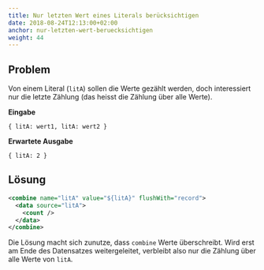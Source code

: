 ```yaml
---
title: Nur letzten Wert eines Literals berücksichtigen
date: 2018-08-24T12:13:00+02:00
anchor: nur-letzten-wert-beruecksichtigen
weight: 44
---
```


## Problem

Von einem Literal (`litA`) sollen die Werte gezählt werden, doch
interessiert nur die letzte Zählung (das heisst die Zählung über alle Werte).

__Eingabe__

```
{ litA: wert1, litA: wert2 }
```

__Erwartete Ausgabe__

```
{ litA: 2 }
```

## Lösung

```xml
<combine name="litA" value="${litA}" flushWith="record">
  <data source="litA">
    <count />
  </data>
</combine>
```

Die Lösung macht sich zunutze, dass `combine` Werte überschreibt. Wird erst am
Ende des Datensatzes weitergeleitet, verbleibt also nur die Zählung über
alle Werte von `litA`.
